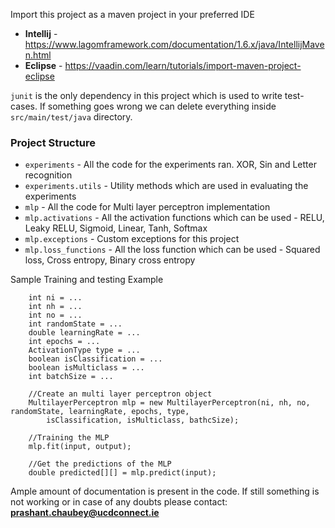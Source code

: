 Import this project as a maven project in your preferred IDE
* **Intellij** - https://www.lagomframework.com/documentation/1.6.x/java/IntellijMaven.html
* **Eclipse** - https://vaadin.com/learn/tutorials/import-maven-project-eclipse

`junit` is the only dependency in this project which is used to write test-cases. If something goes wrong we can delete
everything inside `src/main/test/java` directory. 


### Project Structure

* `experiments` - All the code for the experiments ran. XOR, Sin and Letter recognition
* `experiments.utils` - Utility methods which are used in evaluating the experiments
* `mlp` - All the code for Multi layer perceptron implementation
* `mlp.activations` - All the activation functions which can be used - RELU, Leaky RELU, Sigmoid, Linear, Tanh, Softmax
* `mlp.exceptions` - Custom exceptions for this project
* `mlp.loss_functions` - All the loss function which can be used - Squared loss, Cross entropy, Binary cross entropy

Sample Training and testing Example
```
    int ni = ...
    int nh = ...
    int no = ...
    int randomState = ...
    double learningRate = ...
    int epochs = ...
    ActivationType type = ...
    boolean isClassification = ...
    boolean isMulticlass = ...
    int batchSize = ...
    
    //Create an multi layer perceptron object
    MultilayerPerceptron mlp = new MultilayerPerceptron(ni, nh, no, randomState, learningRate, epochs, type, 
        isClassification, isMulticlass, bathcSize);

    //Training the MLP
    mlp.fit(input, output);

    //Get the predictions of the MLP
    double predicted[][] = mlp.predict(input);
```

Ample amount of documentation is present in the code. If still something is not working or in case  of any doubts please
contact: **prashant.chaubey@ucdconnect.ie**